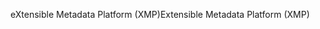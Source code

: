 <span data-ttu-id="09cd6-101">eXtensible Metadata Platform (XMP)</span><span class="sxs-lookup"><span data-stu-id="09cd6-101">Extensible Metadata Platform (XMP)</span></span>